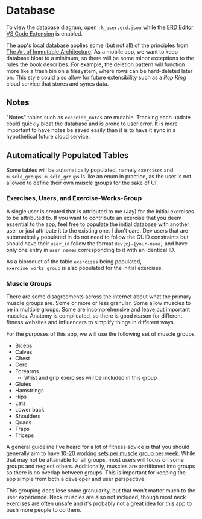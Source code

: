 # Database

To view the database diagram, open `rk_user.erd.json` while the 
[ERD Editor VS Code Extension](https://marketplace.visualstudio.com/items?itemName=dineug.vuerd-vscode)
is enabled.

The app's local database applies some (but not all) of the principles from
[The Art of Immutable Architecture](https://michaelperry.net/the-art-of-immutable-architecture/).
As a mobile app, we want to keep database bloat to a minimum, so there will be
some minor exceptions to the rules the book describes. For example, the
deletion pattern will function more like a trash bin on a filesystem, where
rows can be hard-deleted later on. This style could also allow for future
extensibility such as a *Rep King* cloud service that stores and syncs data.

## Notes

"Notes" tables such as `exercise_notes` are mutable. Tracking each update could
quickly bloat the database and is prone to user error. It is more important to
have notes be saved easily than it is to have it sync in a
hypothetical future cloud service.

## Automatically Populated Tables

Some tables will be automatically populated, namely `exercises` and
`muscle_groups`. `muscle_groups` is like an enum in practice, as the user is
not allowed to define their own muscle groups for the sake of UI.

### Exercises, Users, and Exercise-Works-Group

A single user is created that is attributed to me (Jay) for the initial exercises
to be attributed to. If you want to contribute an exercise that you deem
essential to the app, feel free to populate the initial database with another
user or just attribute it to the existing one. I don't care. Dev users that are
automatically populated in do not need to follow the GUID constraints but should
have their `user_id` follow the format `dev{x}-{your-name}` and have only one
entry in `user_names` corresponding to it with an identical ID.

As a biproduct of the table `exercises` being populated, `exercise_works_group`
is also populated for the initial exercises.

### Muscle Groups

There are some disagreements across the internet about what the primary muscle
groups are. Some or more or less granular. Some allow muscles to be in multiple
groups. Some are incomprehensive and leave out important muscles. Anatomy is 
complicated, so there is good reason for different fitness websites and
influencers to simplify things in different ways.

For the purposes of this app, we will use the following set of muscle groups.

- Biceps
- Calves
- Chest
- Core
- Forearms
    - Wrist and grip exercises will be included in this group
- Glutes
- Hamstrings
- Hips
- Lats
- Lower back
- Shoulders
- Quads
- Traps
- Triceps

A general guideline I've heard for a lot of fitness advice is that you should
generally aim to have [10-20 working sets per muscle group per week](https://builtwithscience.com/fitness-tips/how-many-sets-per-muscle-group-per-week/).
While that may not be attainable for all groups, most users will focus on some
groups and neglect others. Additionally, muscles are partitioned into groups
so there is no overlap between groups. This is important for keeping the app
simple from both a developer and user perspective.

This grouping does lose some granularity, but that won't matter
much to the user experience. Neck muscles are also not included, though most
neck exercises are often unsafe and it's probably not a great idea for this
app to push more people to do them.